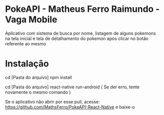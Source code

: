 # PokeAPI - Matheus Ferro Raimundo - Vaga Mobile

Aplicativo com sistema de busca por nome, listagem de alguns pokemons na tela inicial e tela de detalhamento do pokemon após clicar no botão referente ao mesmo 

# Instalação
cd [Pasta do arquivo] npm install

cd [Pasta do arquivo] react-native run-android   ( Se der erro, tente novamente o mesmo comando )

Se o aplicativo não abrir por esse pull, acesse: https://github.com/MathsFerro/PokeAPI-React-Native  e baixe-o

